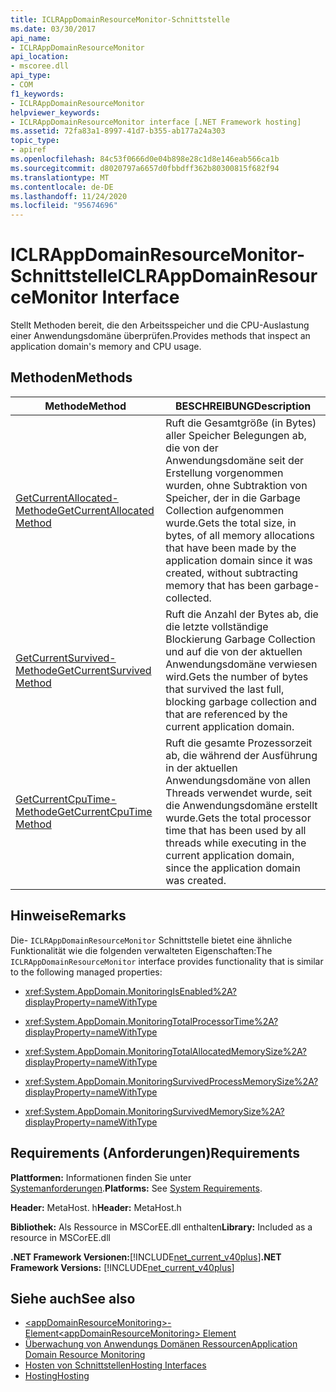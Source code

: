 ```yaml
---
title: ICLRAppDomainResourceMonitor-Schnittstelle
ms.date: 03/30/2017
api_name:
- ICLRAppDomainResourceMonitor
api_location:
- mscoree.dll
api_type:
- COM
f1_keywords:
- ICLRAppDomainResourceMonitor
helpviewer_keywords:
- ICLRAppDomainResourceMonitor interface [.NET Framework hosting]
ms.assetid: 72fa83a1-8997-41d7-b355-ab177a24a303
topic_type:
- apiref
ms.openlocfilehash: 84c53f0666d0e04b898e28c1d8e146eab566ca1b
ms.sourcegitcommit: d8020797a6657d0fbbdff362b80300815f682f94
ms.translationtype: MT
ms.contentlocale: de-DE
ms.lasthandoff: 11/24/2020
ms.locfileid: "95674696"
---
```

# <a name="iclrappdomainresourcemonitor-interface"></a><span data-ttu-id="9ecdf-102">ICLRAppDomainResourceMonitor-Schnittstelle</span><span class="sxs-lookup"><span data-stu-id="9ecdf-102">ICLRAppDomainResourceMonitor Interface</span></span>

<span data-ttu-id="9ecdf-103">Stellt Methoden bereit, die den Arbeitsspeicher und die CPU-Auslastung einer Anwendungsdomäne überprüfen.</span><span class="sxs-lookup"><span data-stu-id="9ecdf-103">Provides methods that inspect an application domain's memory and CPU usage.</span></span>  
  
## <a name="methods"></a><span data-ttu-id="9ecdf-104">Methoden</span><span class="sxs-lookup"><span data-stu-id="9ecdf-104">Methods</span></span>  
  
|<span data-ttu-id="9ecdf-105">Methode</span><span class="sxs-lookup"><span data-stu-id="9ecdf-105">Method</span></span>|<span data-ttu-id="9ecdf-106">BESCHREIBUNG</span><span class="sxs-lookup"><span data-stu-id="9ecdf-106">Description</span></span>|  
|------------|-----------------|  
|[<span data-ttu-id="9ecdf-107">GetCurrentAllocated-Methode</span><span class="sxs-lookup"><span data-stu-id="9ecdf-107">GetCurrentAllocated Method</span></span>](iclrappdomainresourcemonitor-getcurrentallocated-method.md)|<span data-ttu-id="9ecdf-108">Ruft die Gesamtgröße (in Bytes) aller Speicher Belegungen ab, die von der Anwendungsdomäne seit der Erstellung vorgenommen wurden, ohne Subtraktion von Speicher, der in die Garbage Collection aufgenommen wurde.</span><span class="sxs-lookup"><span data-stu-id="9ecdf-108">Gets the total size, in bytes, of all memory allocations that have been made by the application domain since it was created, without subtracting memory that has been garbage-collected.</span></span>|  
|[<span data-ttu-id="9ecdf-109">GetCurrentSurvived-Methode</span><span class="sxs-lookup"><span data-stu-id="9ecdf-109">GetCurrentSurvived Method</span></span>](iclrappdomainresourcemonitor-getcurrentsurvived-method.md)|<span data-ttu-id="9ecdf-110">Ruft die Anzahl der Bytes ab, die die letzte vollständige Blockierung Garbage Collection und auf die von der aktuellen Anwendungsdomäne verwiesen wird.</span><span class="sxs-lookup"><span data-stu-id="9ecdf-110">Gets the number of bytes that survived the last full, blocking garbage collection and that are referenced by the current application domain.</span></span>|  
|[<span data-ttu-id="9ecdf-111">GetCurrentCpuTime-Methode</span><span class="sxs-lookup"><span data-stu-id="9ecdf-111">GetCurrentCpuTime Method</span></span>](iclrappdomainresourcemonitor-getcurrentcputime-method.md)|<span data-ttu-id="9ecdf-112">Ruft die gesamte Prozessorzeit ab, die während der Ausführung in der aktuellen Anwendungsdomäne von allen Threads verwendet wurde, seit die Anwendungsdomäne erstellt wurde.</span><span class="sxs-lookup"><span data-stu-id="9ecdf-112">Gets the total processor time that has been used by all threads while executing in the current application domain, since the application domain was created.</span></span>|  
  
## <a name="remarks"></a><span data-ttu-id="9ecdf-113">Hinweise</span><span class="sxs-lookup"><span data-stu-id="9ecdf-113">Remarks</span></span>  

 <span data-ttu-id="9ecdf-114">Die- `ICLRAppDomainResourceMonitor` Schnittstelle bietet eine ähnliche Funktionalität wie die folgenden verwalteten Eigenschaften:</span><span class="sxs-lookup"><span data-stu-id="9ecdf-114">The `ICLRAppDomainResourceMonitor` interface provides functionality that is similar to the following managed properties:</span></span>  
  
- <xref:System.AppDomain.MonitoringIsEnabled%2A?displayProperty=nameWithType>  
  
- <xref:System.AppDomain.MonitoringTotalProcessorTime%2A?displayProperty=nameWithType>  
  
- <xref:System.AppDomain.MonitoringTotalAllocatedMemorySize%2A?displayProperty=nameWithType>  
  
- <xref:System.AppDomain.MonitoringSurvivedProcessMemorySize%2A?displayProperty=nameWithType>  
  
- <xref:System.AppDomain.MonitoringSurvivedMemorySize%2A?displayProperty=nameWithType>  
  
## <a name="requirements"></a><span data-ttu-id="9ecdf-115">Requirements (Anforderungen)</span><span class="sxs-lookup"><span data-stu-id="9ecdf-115">Requirements</span></span>  

 <span data-ttu-id="9ecdf-116">**Plattformen:** Informationen finden Sie unter [Systemanforderungen](../../get-started/system-requirements.md).</span><span class="sxs-lookup"><span data-stu-id="9ecdf-116">**Platforms:** See [System Requirements](../../get-started/system-requirements.md).</span></span>  
  
 <span data-ttu-id="9ecdf-117">**Header:** MetaHost. h</span><span class="sxs-lookup"><span data-stu-id="9ecdf-117">**Header:** MetaHost.h</span></span>  
  
 <span data-ttu-id="9ecdf-118">**Bibliothek:** Als Ressource in MSCorEE.dll enthalten</span><span class="sxs-lookup"><span data-stu-id="9ecdf-118">**Library:** Included as a resource in MSCorEE.dll</span></span>  
  
 <span data-ttu-id="9ecdf-119">**.NET Framework Versionen:**[!INCLUDE[net_current_v40plus](../../../../includes/net-current-v40plus-md.md)]</span><span class="sxs-lookup"><span data-stu-id="9ecdf-119">**.NET Framework Versions:** [!INCLUDE[net_current_v40plus](../../../../includes/net-current-v40plus-md.md)]</span></span>  
  
## <a name="see-also"></a><span data-ttu-id="9ecdf-120">Siehe auch</span><span class="sxs-lookup"><span data-stu-id="9ecdf-120">See also</span></span>

- [<span data-ttu-id="9ecdf-121">\<appDomainResourceMonitoring>-Element</span><span class="sxs-lookup"><span data-stu-id="9ecdf-121">\<appDomainResourceMonitoring> Element</span></span>](../../configure-apps/file-schema/runtime/appdomainresourcemonitoring-element.md)
- [<span data-ttu-id="9ecdf-122">Überwachung von Anwendungs Domänen Ressourcen</span><span class="sxs-lookup"><span data-stu-id="9ecdf-122">Application Domain Resource Monitoring</span></span>](../../../standard/garbage-collection/app-domain-resource-monitoring.md)
- [<span data-ttu-id="9ecdf-123">Hosten von Schnittstellen</span><span class="sxs-lookup"><span data-stu-id="9ecdf-123">Hosting Interfaces</span></span>](hosting-interfaces.md)
- [<span data-ttu-id="9ecdf-124">Hosting</span><span class="sxs-lookup"><span data-stu-id="9ecdf-124">Hosting</span></span>](index.md)
